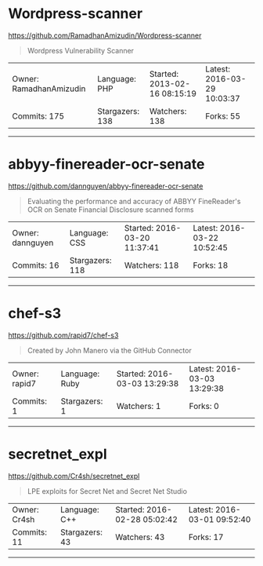 # Wordpress-scanner

https://github.com/RamadhanAmizudin/Wordpress-scanner
<blockquote>
Wordpress Vulnerability Scanner
</blockquote>

<table>
<tr><td>Owner: RamadhanAmizudin</td>
    <td>Language: PHP</td>
    <td>Started: 2013-02-16 08:15:19</td>
    <td>Latest: 2016-03-29 10:03:37</td></tr>
<tr><td>Commits: 175</td>
    <td>Stargazers: 138</td>
    <td>Watchers: 138</td>
    <td>Forks: 55</td></tr>
</table>

---

# abbyy-finereader-ocr-senate

https://github.com/dannguyen/abbyy-finereader-ocr-senate
<blockquote>
Evaluating the performance and accuracy of ABBYY FineReader's OCR on Senate Financial Disclosure scanned forms
</blockquote>

<table>
<tr><td>Owner: dannguyen</td>
    <td>Language: CSS</td>
    <td>Started: 2016-03-20 11:37:41</td>
    <td>Latest: 2016-03-22 10:52:45</td></tr>
<tr><td>Commits: 16</td>
    <td>Stargazers: 118</td>
    <td>Watchers: 118</td>
    <td>Forks: 18</td></tr>
</table>

---

# chef-s3

https://github.com/rapid7/chef-s3
<blockquote>
Created by John Manero via the GitHub Connector
</blockquote>

<table>
<tr><td>Owner: rapid7</td>
    <td>Language: Ruby</td>
    <td>Started: 2016-03-03 13:29:38</td>
    <td>Latest: 2016-03-03 13:29:38</td></tr>
<tr><td>Commits: 1</td>
    <td>Stargazers: 1</td>
    <td>Watchers: 1</td>
    <td>Forks: 0</td></tr>
</table>

---

# secretnet_expl

https://github.com/Cr4sh/secretnet_expl
<blockquote>
LPE exploits for Secret Net and Secret Net Studio
</blockquote>

<table>
<tr><td>Owner: Cr4sh</td>
    <td>Language: C++</td>
    <td>Started: 2016-02-28 05:02:42</td>
    <td>Latest: 2016-03-01 09:52:40</td></tr>
<tr><td>Commits: 11</td>
    <td>Stargazers: 43</td>
    <td>Watchers: 43</td>
    <td>Forks: 17</td></tr>
</table>

---

